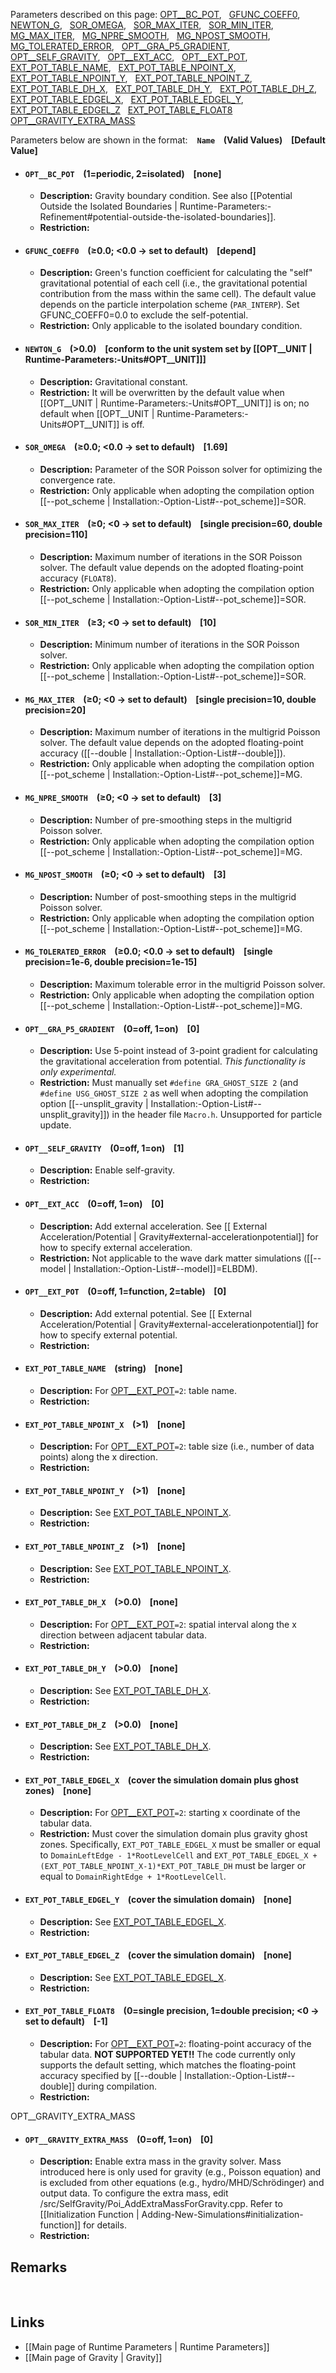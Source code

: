 Parameters described on this page:
[OPT__BC_POT](#OPT__BC_POT), &nbsp;
[GFUNC_COEFF0](#GFUNC_COEFF0), &nbsp;
[NEWTON_G](#NEWTON_G), &nbsp;
[SOR_OMEGA](#SOR_OMEGA), &nbsp;
[SOR_MAX_ITER](#SOR_MAX_ITER), &nbsp;
[SOR_MIN_ITER](#SOR_MIN_ITER), &nbsp;
[MG_MAX_ITER](#MG_MAX_ITER), &nbsp;
[MG_NPRE_SMOOTH](#MG_NPRE_SMOOTH), &nbsp;
[MG_NPOST_SMOOTH](#MG_NPOST_SMOOTH), &nbsp;
[MG_TOLERATED_ERROR](#MG_TOLERATED_ERROR), &nbsp;
[OPT__GRA_P5_GRADIENT](#OPT__GRA_P5_GRADIENT), &nbsp;
[OPT__SELF_GRAVITY](#OPT__SELF_GRAVITY), &nbsp;
[OPT__EXT_ACC](#OPT__EXT_ACC), &nbsp;
[OPT__EXT_POT](#OPT__EXT_POT), &nbsp;
[EXT_POT_TABLE_NAME](#EXT_POT_TABLE_NAME), &nbsp;
[EXT_POT_TABLE_NPOINT_X](#EXT_POT_TABLE_NPOINT_X), &nbsp;
[EXT_POT_TABLE_NPOINT_Y](#EXT_POT_TABLE_NPOINT_Y), &nbsp;
[EXT_POT_TABLE_NPOINT_Z](#EXT_POT_TABLE_NPOINT_Z), &nbsp;
[EXT_POT_TABLE_DH_X](#EXT_POT_TABLE_DH_X), &nbsp;
[EXT_POT_TABLE_DH_Y](#EXT_POT_TABLE_DH_Y), &nbsp;
[EXT_POT_TABLE_DH_Z](#EXT_POT_TABLE_DH_Z), &nbsp;
[EXT_POT_TABLE_EDGEL_X](#EXT_POT_TABLE_EDGEL_X), &nbsp;
[EXT_POT_TABLE_EDGEL_Y](#EXT_POT_TABLE_EDGEL_Y), &nbsp;
[EXT_POT_TABLE_EDGEL_Z](#EXT_POT_TABLE_EDGEL_Z) &nbsp;
[EXT_POT_TABLE_FLOAT8](#EXT_POT_TABLE_FLOAT8) &nbsp;
[OPT__GRAVITY_EXTRA_MASS](#OPT__GRAVITY_EXTRA_MASS) &nbsp;



Parameters below are shown in the format: &ensp; **`Name` &ensp; (Valid Values) &ensp; [Default Value]**

 <a name="OPT__BC_POT"></a>
* #### `OPT__BC_POT` &ensp; (1=periodic, 2=isolated) &ensp; [none]
    * **Description:**
Gravity boundary condition. See also
[[Potential Outside the Isolated Boundaries | Runtime-Parameters:-Refinement#potential-outside-the-isolated-boundaries]].
    * **Restriction:**

<a name="GFUNC_COEFF0"></a>
* #### `GFUNC_COEFF0` &ensp; (&#8805;0.0; <0.0 &#8594; set to default) &ensp; [depend]
    * **Description:**
Green's function coefficient for calculating the "self"
gravitational potential of each cell (i.e., the gravitational
potential contribution from the mass within the same cell).
The default value depends on the particle interpolation scheme
(`PAR_INTERP`). Set GFUNC_COEFF0=0.0 to exclude the self-potential.
    * **Restriction:**
Only applicable to the isolated boundary condition.

<a name="NEWTON_G"></a>
* #### `NEWTON_G` &ensp; (>0.0) &ensp; [conform to the unit system set by [[OPT__UNIT | Runtime-Parameters:-Units#OPT__UNIT]]]
    * **Description:**
Gravitational constant.
    * **Restriction:**
It will be overwritten by the default value when [[OPT__UNIT | Runtime-Parameters:-Units#OPT__UNIT]]
is on; no default when [[OPT__UNIT | Runtime-Parameters:-Units#OPT__UNIT]] is off.

<a name="SOR_OMEGA"></a>
* #### `SOR_OMEGA` &ensp; (&#8805;0.0; <0.0 &#8594; set to default) &ensp; [1.69]
    * **Description:**
Parameter of the SOR Poisson solver for optimizing the convergence rate.
    * **Restriction:**
Only applicable when adopting the compilation option
[[--pot_scheme | Installation:-Option-List#--pot_scheme]]=SOR.

<a name="SOR_MAX_ITER"></a>
* #### `SOR_MAX_ITER` &ensp; (&#8805;0; <0 &#8594; set to default) &ensp; [single precision=60, double precision=110]
    * **Description:**
Maximum number of iterations in the SOR Poisson solver.
The default value depends on the adopted floating-point accuracy (`FLOAT8`).
    * **Restriction:**
Only applicable when adopting the compilation option
[[--pot_scheme | Installation:-Option-List#--pot_scheme]]=SOR.

<a name="SOR_MIN_ITER"></a>
* #### `SOR_MIN_ITER` &ensp; (&#8805;3; <0 &#8594; set to default) &ensp; [10]
    * **Description:**
Minimum number of iterations in the SOR Poisson solver.
    * **Restriction:**
Only applicable when adopting the compilation option
[[--pot_scheme | Installation:-Option-List#--pot_scheme]]=SOR.

<a name="MG_MAX_ITER"></a>
* #### `MG_MAX_ITER` &ensp; (&#8805;0; <0 &#8594; set to default) &ensp; [single precision=10, double precision=20]
    * **Description:**
Maximum number of iterations in the multigrid Poisson solver.
The default value depends on the adopted floating-point accuracy ([[--double | Installation:-Option-List#--double]]).
    * **Restriction:**
Only applicable when adopting the compilation option
[[--pot_scheme | Installation:-Option-List#--pot_scheme]]=MG.

<a name="MG_NPRE_SMOOTH"></a>
* #### `MG_NPRE_SMOOTH` &ensp; (&#8805;0; <0 &#8594; set to default) &ensp; [3]
    * **Description:**
Number of pre-smoothing steps in the multigrid Poisson solver.
    * **Restriction:**
Only applicable when adopting the compilation option
[[--pot_scheme | Installation:-Option-List#--pot_scheme]]=MG.

<a name="MG_NPOST_SMOOTH"></a>
* #### `MG_NPOST_SMOOTH` &ensp; (&#8805;0; <0 &#8594; set to default) &ensp; [3]
    * **Description:**
Number of post-smoothing steps in the multigrid Poisson solver.
    * **Restriction:**
Only applicable when adopting the compilation option
[[--pot_scheme | Installation:-Option-List#--pot_scheme]]=MG.

<a name="MG_TOLERATED_ERROR"></a>
* #### `MG_TOLERATED_ERROR` &ensp; (&#8805;0.0; <0.0 &#8594; set to default) &ensp; [single precision=1e-6, double precision=1e-15]
    * **Description:**
Maximum tolerable error in the multigrid Poisson solver.
    * **Restriction:**
Only applicable when adopting the compilation option
[[--pot_scheme | Installation:-Option-List#--pot_scheme]]=MG.

<a name="OPT__GRA_P5_GRADIENT"></a>
* #### `OPT__GRA_P5_GRADIENT` &ensp; (0=off, 1=on) &ensp; [0]
    * **Description:**
Use 5-point instead of 3-point gradient for calculating the
gravitational acceleration from potential.
*This functionality is only experimental.*
    * **Restriction:**
Must manually set `#define GRA_GHOST_SIZE 2` (and `#define USG_GHOST_SIZE 2`
as well when adopting the compilation option
[[--unsplit_gravity | Installation:-Option-List#--unsplit_gravity]])
in the header file `Macro.h`. Unsupported for particle update.

<a name="OPT__SELF_GRAVITY"></a>
* #### `OPT__SELF_GRAVITY` &ensp; (0=off, 1=on) &ensp; [1]
    * **Description:**
Enable self-gravity.
    * **Restriction:**

<a name="OPT__EXT_ACC"></a>
* #### `OPT__EXT_ACC` &ensp; (0=off, 1=on) &ensp; [0]
    * **Description:**
Add external acceleration. See
[[ External Acceleration/Potential | Gravity#external-accelerationpotential]]
for how to specify external acceleration.
    * **Restriction:**
Not applicable to the wave dark matter simulations
([[--model | Installation:-Option-List#--model]]=ELBDM).

<a name="OPT__EXT_POT"></a>
* #### `OPT__EXT_POT` &ensp; (0=off, 1=function, 2=table) &ensp; [0]
    * **Description:**
Add external potential. See
[[ External Acceleration/Potential | Gravity#external-accelerationpotential]]
for how to specify external potential.
    * **Restriction:**

<a name="EXT_POT_TABLE_NAME"></a>
* #### `EXT_POT_TABLE_NAME` &ensp; (string) &ensp; [none]
    * **Description:**
For [OPT__EXT_POT](#OPT__EXT_POT)`=2`: table name.
    * **Restriction:**

<a name="EXT_POT_TABLE_NPOINT_X"></a>
* #### `EXT_POT_TABLE_NPOINT_X` &ensp; (>1) &ensp; [none]
    * **Description:**
For [OPT__EXT_POT](#OPT__EXT_POT)`=2`: table size (i.e., number of data points) along the x direction.
    * **Restriction:**

<a name="EXT_POT_TABLE_NPOINT_Y"></a>
* #### `EXT_POT_TABLE_NPOINT_Y` &ensp; (>1) &ensp; [none]
    * **Description:**
See [EXT_POT_TABLE_NPOINT_X](#EXT_POT_TABLE_NPOINT_X).
    * **Restriction:**

<a name="EXT_POT_TABLE_NPOINT_Z"></a>
* #### `EXT_POT_TABLE_NPOINT_Z` &ensp; (>1) &ensp; [none]
    * **Description:**
See [EXT_POT_TABLE_NPOINT_X](#EXT_POT_TABLE_NPOINT_X).
    * **Restriction:**

<a name="EXT_POT_TABLE_DH_X"></a>
* #### `EXT_POT_TABLE_DH_X` &ensp; (>0.0) &ensp; [none]
    * **Description:**
For [OPT__EXT_POT](#OPT__EXT_POT)`=2`: spatial interval along the x direction between adjacent tabular data.
    * **Restriction:**

<a name="EXT_POT_TABLE_DH_Y"></a>
* #### `EXT_POT_TABLE_DH_Y` &ensp; (>0.0) &ensp; [none]
    * **Description:**
See [EXT_POT_TABLE_DH_X](#EXT_POT_TABLE_DH_X).
    * **Restriction:**

<a name="EXT_POT_TABLE_DH_Z"></a>
* #### `EXT_POT_TABLE_DH_Z` &ensp; (>0.0) &ensp; [none]
    * **Description:**
See [EXT_POT_TABLE_DH_X](#EXT_POT_TABLE_DH_X).
    * **Restriction:**

<a name="EXT_POT_TABLE_EDGEL_X"></a>
* #### `EXT_POT_TABLE_EDGEL_X` &ensp; (cover the simulation domain plus ghost zones) &ensp; [none]
    * **Description:**
For [OPT__EXT_POT](#OPT__EXT_POT)`=2`: starting x coordinate of the tabular data.
    * **Restriction:**
Must cover the simulation domain plus gravity ghost zones. Specifically, `EXT_POT_TABLE_EDGEL_X` must be
smaller or equal to `DomainLeftEdge - 1*RootLevelCell` and
`EXT_POT_TABLE_EDGEL_X + (EXT_POT_TABLE_NPOINT_X-1)*EXT_POT_TABLE_DH`
must be larger or equal to `DomainRightEdge + 1*RootLevelCell`.

<a name="EXT_POT_TABLE_EDGEL_Y"></a>
* #### `EXT_POT_TABLE_EDGEL_Y` &ensp; (cover the simulation domain) &ensp; [none]
    * **Description:**
See [EXT_POT_TABLE_EDGEL_X](#EXT_POT_TABLE_EDGEL_X).
    * **Restriction:**

<a name="EXT_POT_TABLE_EDGEL_Z"></a>
* #### `EXT_POT_TABLE_EDGEL_Z` &ensp; (cover the simulation domain) &ensp; [none]
    * **Description:**
See [EXT_POT_TABLE_EDGEL_X](#EXT_POT_TABLE_EDGEL_X).
    * **Restriction:**

<a name="EXT_POT_TABLE_FLOAT8"></a>
* #### `EXT_POT_TABLE_FLOAT8` &ensp; (0=single precision, 1=double precision; <0 &#8594; set to default) &ensp; [-1]
    * **Description:**
For [OPT__EXT_POT](#OPT__EXT_POT)`=2`: floating-point accuracy of the tabular data.
**NOT SUPPORTED YET!!** The code currently only supports the default setting, 
which matches the floating-point accuracy specified by 
[[--double | Installation:-Option-List#--double]] during compilation.
    * **Restriction:**

OPT__GRAVITY_EXTRA_MASS
<a name="OPT__GRAVITY_EXTRA_MASS"></a>
* #### `OPT__GRAVITY_EXTRA_MASS` &ensp; (0=off, 1=on) &ensp; [0]
    * **Description:**
Enable extra mass in the gravity solver.
Mass introduced here is only used for gravity (e.g., Poisson equation) and 
is excluded from other equations (e.g., hydro/MHD/Schrödinger) and output data.
To configure the extra mass, edit /src/SelfGravity/Poi_AddExtraMassForGravity.cpp.
Refer to [[Initialization Function | Adding-New-Simulations#initialization-function]] for details.
    * **Restriction:**


## Remarks


<br>

## Links
* [[Main page of Runtime Parameters | Runtime Parameters]]
* [[Main page of Gravity | Gravity]]
